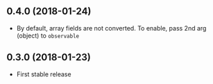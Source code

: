 ## 0.4.0 (2018-01-24)

* By default, array fields are not converted.  To enable, pass 2nd arg (object) to `observable`

## 0.3.0 (2018-01-23)

* First stable release
